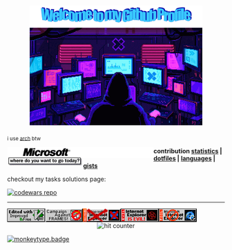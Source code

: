 <center><img src="pictures/welcome.png" width=400></center>
<center><img src="pictures/screens.gif" width=400></center>

<sub>i use [arch](https://archlinux.org/) btw</sub>

<img src="pictures/microsoftcrashtoday.gif" align="left">
<img src="pictures/linux-ms2.gif" align="left">

<b>
    contribution <a href="stats.md">statistics</a> |
    <a href="https://github.com/mb6ockatf/dotfiles">dotfiles</a> |
    <a href="languages.md">languages</a> |
    <a href="https://gist.github.com/mb6ockatf">gists</a>
</b>

checkout my tasks solutions page:

[![codewars repo](https://github-readme-stats.vercel.app/api/pin/?username=mb6ockatf&repo=solutions\&title_color=fff\&icon_color=ffffff\&text_color=ffffff\&bg_color=000000)](https://github.com/mb6ockatf/solutions)

------

<img src="pictures/vim.gif" align="left">
<img src="pictures/noframes.gif" align="left">
<img src="pictures/no-more-ie.gif" align="left">
<img src="pictures/evil_explorer.gif" align="left">
<img src="pictures/ie2.gif" align="left">
<center>
<img src="https://profile-counter.glitch.me/mb6ockatf/count.svg"
     alt="hit counter">
</center>

[![monkeytype.badge]](https://monkeytype.com/)

[monkeytype.badge]: https://img.shields.io/endpoint?style=flat&url=https%3A%2F%2Fmonkeytype-badge-vhd5lan7mmhz.runkit.sh%3Fmessage%3D48wpm%26label%3Dmonkeytype%26logoVariant%3Done
